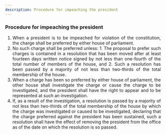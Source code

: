 ```yaml
---
description: Procedure for impeaching the president
---
```


### Procedure for impeaching the president

1. <div style="text-align: justify"> When a president is to be impeached for violation of the constitution, the charge shall be preferred by either house of parliament.
2. <div style="text-align: justify"> No such charge shall be preferred unless:
    1. The proposal to prefer such charges is contained in a resolution that has been moved after at least fourteen days written notice signed by not less than one-fourth of the total number of members of the house, and
    2. Such a resolution has been passed by a majority of not less than two-thirds of the total membership of the house.
3. <div style="text-align: justify"> When a charge has been so preferred by either house of parliament, the other house shall investigate the charge or cause the charge to be investigated, and the president shall have the right to appear and to be represented at such an investigation.
4. <div style="text-align: justify"> If, as a result of the investigation, a resolution is passed by a majority of not less than two-thirds of the total membership of the house by which the charge was investigated or caused to be investigated, declaring that the charge preferred against the president has been sustained, such a resolution shall have the effect of removing the president from the office as of the date on which the resolution is so passed.
